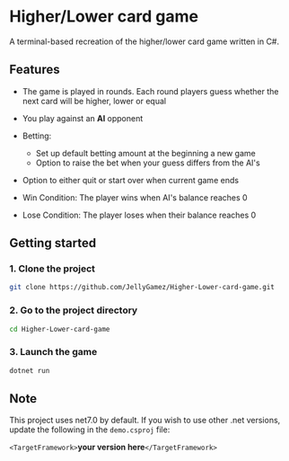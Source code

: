 # Higher/Lower card game
A terminal-based recreation of the higher/lower card game written in C#.

## Features
- The game is played in rounds. Each round players guess whether the next card will be higher, lower or equal
- You play against an **AI** opponent
- Betting:

  - Set up default betting amount at the beginning a new game
  - Option to raise the bet when your guess differs from the AI's

- Option to either quit or start over when current game ends
- Win Condition: The player wins when AI's balance reaches 0
- Lose Condition: The player loses when their balance reaches 0

## Getting started

### 1. Clone the project

```bash
git clone https://github.com/JellyGamez/Higher-Lower-card-game.git
```

### 2. Go to the project directory

```bash
cd Higher-Lower-card-game
```

### 3. Launch the game

```bash
dotnet run
```

## Note
This project uses net7.0 by default. If you wish to use other .net versions, update the following in the `demo.csproj` file:

`<TargetFramework>`**your version here**`</TargetFramework>`
